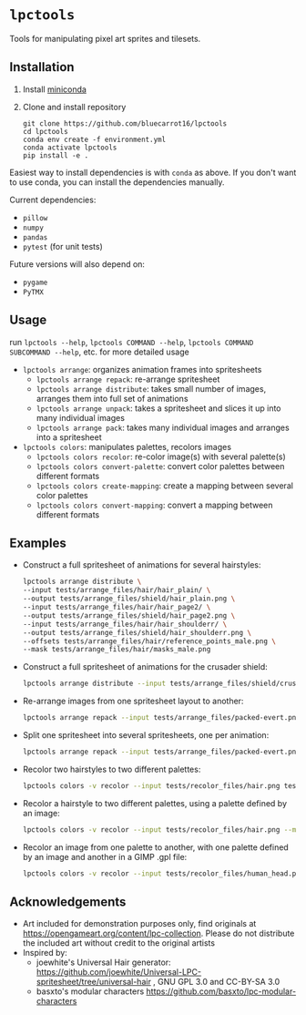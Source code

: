 # `lpctools`

Tools for manipulating pixel art sprites and tilesets. 

## Installation

1. Install [miniconda](https://docs.conda.io/en/latest/miniconda.html)

2. Clone and install repository

	```
	git clone https://github.com/bluecarrot16/lpctools
	cd lpctools
	conda env create -f environment.yml
	conda activate lpctools
	pip install -e .
	```


Easiest way to install dependencies is with `conda` as above. If you don't want to use conda, you can install the dependencies manually. 

Current dependencies:
- `pillow`
- `numpy`
- `pandas`
- `pytest` (for unit tests)

Future versions will also depend on:
- `pygame`
- `PyTMX`

## Usage

run `lpctools --help`, `lpctools COMMAND --help`, `lpctools COMMAND SUBCOMMAND --help`, etc. for more detailed usage

- `lpctools arrange`: organizes animation frames into spritesheets
	+ `lpctools arrange repack`: re-arrange spritesheet
	+ `lpctools arrange distribute`: takes small number of images, arranges them into full set of animations
	+ `lpctools arrange unpack`: takes a spritesheet and slices it up into many individual images
	+ `lpctools arrange pack`: takes many individual images and arranges into a spritesheet
- `lpctools colors`: manipulates palettes, recolors images
	+ `lpctools colors recolor`: re-color image(s) with several palette(s)
	+ `lpctools colors convert-palette`: convert color palettes between different formats
	+ `lpctools colors create-mapping`: create a mapping between several color palettes
	+ `lpctools colors convert-mapping`: convert a mapping between different formats


## Examples

- Construct a full spritesheet of animations for several hairstyles:

	```bash
	lpctools arrange distribute \
	--input tests/arrange_files/hair/hair_plain/ \
	--output tests/arrange_files/shield/hair_plain.png \
	--input tests/arrange_files/hair/hair_page2/ \
	--output tests/arrange_files/shield/hair_page2.png \
	--input tests/arrange_files/hair/hair_shoulderr/ \
	--output tests/arrange_files/shield/hair_shoulderr.png \
	--offsets tests/arrange_files/hair/reference_points_male.png \
	--mask tests/arrange_files/hair/masks_male.png
	```

- Construct a full spritesheet of animations for the crusader shield:

	```bash
	lpctools arrange distribute --input tests/arrange_files/shield/crusader/ --output tests/arrange_files/shield/crusader.png --offsets tests/arrange_files/shield/reference_points_male.png --mask tests/arrange_files/shield/masks_male.png
	```

- Re-arrange images from one spritesheet layout to another:

	```bash
	lpctools arrange repack --input tests/arrange_files/packed-evert.png --from evert --to universal
	```

- Split one spritesheet into several spritesheets, one per animation:

	```bash
	lpctools arrange repack --input tests/arrange_files/packed-evert.png --from evert --to cast thrust walk slash shoot hurt grab push --output-dir tests/arrange_files/repacked
	```

- Recolor two hairstyles to two different palettes:

	```bash
	lpctools colors -v recolor --input tests/recolor_files/hair.png tests/recolor_files/hair2.png --mapping tests/recolor_files/palettes.json
	```

- Recolor a hairstyle to two different palettes, using a palette defined by an image:

	```bash
	lpctools colors -v recolor --input tests/recolor_files/hair.png --mapping tests/recolor_files/map.png
	```

- Recolor an image from one palette to another, with one palette defined by an image and another in a GIMP .gpl file:

	```bash
	lpctools colors -v recolor --input tests/recolor_files/human_head.png --from tests/recolor_files/ivory.png --to tests/recolor_files/ogre.gpl
	```

## Acknowledgements

- Art included for demonstration purposes only, find originals at <https://opengameart.org/content/lpc-collection>. Please do not distribute the included art without credit to the original artists
- Inspired by:
	- joewhite's Universal Hair generator: https://github.com/joewhite/Universal-LPC-spritesheet/tree/universal-hair , GNU GPL 3.0 and CC-BY-SA 3.0	
	- basxto's modular characters https://github.com/basxto/lpc-modular-characters